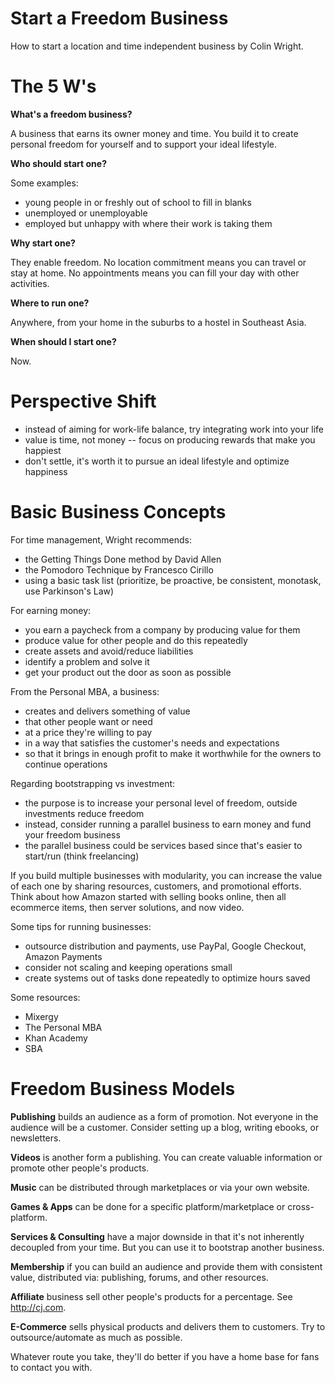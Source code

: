 # Start a Freedom Business

How to start a location and time independent business by Colin Wright.

# The 5 W's

**What's a freedom business?**

A business that earns its owner money and time. You build it to create personal freedom for yourself
and to support your ideal lifestyle.

**Who should start one?**

Some examples:

* young people in or freshly out of school to fill in blanks
* unemployed or unemployable
* employed but unhappy with where their work is taking them

**Why start one?**

They enable freedom. No location commitment means you can travel or stay at home. No appointments
means you can fill your day with other activities.

**Where to run one?**

Anywhere, from your home in the suburbs to a hostel in Southeast Asia.

**When should I start one?**

Now.

# Perspective Shift

* instead of aiming for work-life balance, try integrating work into your life
* value is time, not money -- focus on producing rewards that make you happiest
* don't settle, it's worth it to pursue an ideal lifestyle and optimize happiness

# Basic Business Concepts

For time management, Wright recommends:

* the Getting Things Done method by David Allen
* the Pomodoro Technique by Francesco Cirillo
* using a basic task list (prioritize, be proactive, be consistent, monotask, use Parkinson's Law)

For earning money:

* you earn a paycheck from a company by producing value for them
* produce value for other people and do this repeatedly
* create assets and avoid/reduce liabilities
* identify a problem and solve it
* get your product out the door as soon as possible

From the Personal MBA, a business:

* creates and delivers something of value
* that other people want or need
* at a price they're willing to pay
* in a way that satisfies the customer's needs and expectations
* so that it brings in enough profit to make it worthwhile for the owners to continue operations

Regarding bootstrapping vs investment:

* the purpose is to increase your personal level of freedom, outside investments reduce freedom
* instead, consider running a parallel business to earn money and fund your freedom business
* the parallel business could be services based since that's easier to start/run (think freelancing)

If you build multiple businesses with modularity, you can increase the value of each one by sharing
resources, customers, and promotional efforts. Think about how Amazon started with selling books
online, then all ecommerce items, then server solutions, and now video.

Some tips for running businesses:

* outsource distribution and payments, use PayPal, Google Checkout, Amazon Payments
* consider not scaling and keeping operations small
* create systems out of tasks done repeatedly to optimize hours saved

Some resources:

* Mixergy
* The Personal MBA
* Khan Academy
* SBA

# Freedom Business Models

**Publishing** builds an audience as a form of promotion. Not everyone in the audience will be a
customer. Consider setting up a blog, writing ebooks, or newsletters.

**Videos** is another form a publishing. You can create valuable information or promote other
people's products.

**Music** can be distributed through marketplaces or via your own website.

**Games & Apps** can be done for a specific platform/marketplace or cross-platform.

**Services & Consulting** have a major downside in that it's not inherently decoupled from your
time. But you can use it to bootstrap another business.

**Membership** if you can build an audience and provide them with consistent value, distributed via:
publishing, forums, and other resources.

**Affiliate** business sell other people's products for a percentage. See <http://cj.com>.

**E-Commerce** sells physical products and delivers them to customers. Try to outsource/automate as
much as possible.

Whatever route you take, they'll do better if you have a home base for fans to contact you with.